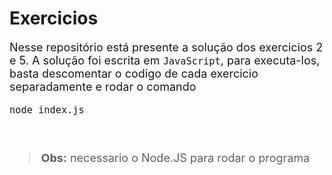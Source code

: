 # Exercicios
<main  style="font-size: 18px; font-weight: 400;> 

#### Nesse repositório está presente a solução dos exercicios 2 e 5. A solução foi escrita em `JavaScript`,  para executa-los, basta descomentar o codigo de cada exercicio separadamente e rodar o comando 
</br>

```
node index.js
```
</br>

> <b>Obs:</b>  necessario o Node.JS para rodar o programa
>  
</main>